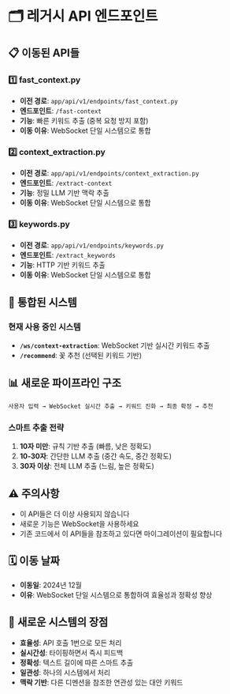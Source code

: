 # 🗂️ 레거시 API 엔드포인트

## 📋 **이동된 API들**

### **1️⃣ fast_context.py**
- **이전 경로**: `app/api/v1/endpoints/fast_context.py`
- **엔드포인트**: `/fast-context`
- **기능**: 빠른 키워드 추출 (중복 요청 방지 포함)
- **이동 이유**: WebSocket 단일 시스템으로 통합

### **2️⃣ context_extraction.py**
- **이전 경로**: `app/api/v1/endpoints/context_extraction.py`
- **엔드포인트**: `/extract-context`
- **기능**: 정밀 LLM 기반 맥락 추출
- **이동 이유**: WebSocket 단일 시스템으로 통합

### **3️⃣ keywords.py**
- **이전 경로**: `app/api/v1/endpoints/keywords.py`
- **엔드포인트**: `/extract_keywords`
- **기능**: HTTP 기반 키워드 추출
- **이동 이유**: WebSocket 단일 시스템으로 통합

## 🔄 **통합된 시스템**

### **현재 사용 중인 시스템**
- **`/ws/context-extraction`**: WebSocket 기반 실시간 키워드 추출
- **`/recommend`**: 꽃 추천 (선택된 키워드 기반)

## 📊 **새로운 파이프라인 구조**

```
사용자 입력 → WebSocket 실시간 추출 → 키워드 진화 → 최종 확정 → 추천
```

### **스마트 추출 전략**
1. **10자 미만**: 규칙 기반 추출 (빠름, 낮은 정확도)
2. **10-30자**: 간단한 LLM 추출 (중간 속도, 중간 정확도)
3. **30자 이상**: 전체 LLM 추출 (느림, 높은 정확도)

## ⚠️ **주의사항**

- 이 API들은 더 이상 사용되지 않습니다
- 새로운 기능은 WebSocket을 사용하세요
- 기존 코드에서 이 API들을 참조하고 있다면 마이그레이션이 필요합니다

## 🗓️ **이동 날짜**

- **이동일**: 2024년 12월
- **이유**: WebSocket 단일 시스템으로 통합하여 효율성과 정확성 향상

## 🚀 **새로운 시스템의 장점**

- **효율성**: API 호출 1번으로 모든 처리
- **실시간성**: 타이핑하면서 즉시 피드백
- **정확성**: 텍스트 길이에 따른 스마트 추출
- **일관성**: 하나의 시스템에서 처리
- **맥락 기반**: 다른 디멘션을 참조한 연관성 있는 대안 키워드
